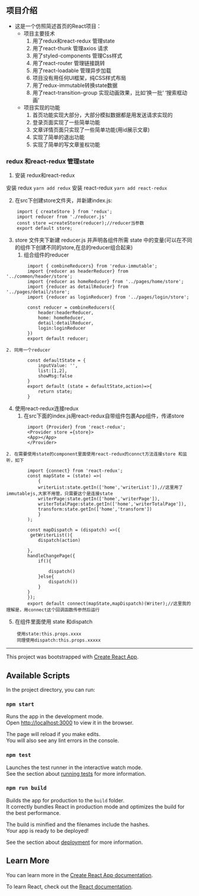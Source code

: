 ## 项目介绍

- 这是一个仿照简述首页的React项目：
    - 项目主要技术
        1. 用了redux和react-redux 管理state
        2. 用了react-thunk 管理axios 请求
        3. 用了styled-components 管理Css样式
        4. 用了react-router 管理链接跳转
        5. 用了react-loadable 管理异步加载
        6. 项目没有用任何UI框架，纯CSS样式布局
        7. 用了redux-immutable转换state数据
        8. 用了react-transition-group 实现动画效果，比如‘换一批’ ‘搜索框动画’
    - 项目实现的功能
        1. 首页功能实现大部分，大部分模拟数据都是用发送请求实现的
        2. 登录页面实现了一些简单功能
        3. 文章详情页面只实现了一些简单功能(用id展示文章)
        4. 实现了简单的退出功能
        5. 实现了简单的写文章鉴权功能

### redux 和react-redux 管理state

1. 安装 redux和react-redux

安装 redux `yarn add redux`
安装 react-redux `yarn add react-redux `

2. 在src下创建store文件夹，并新建index.js:
```
    import { createStore } from 'redux';
    import reducer from './reducer.js'
    const store =createStore(reducer);//reducer当参数
    export default store;
```

3. store 文件夹下新建 reducer.js 并声明各组件所需 state 中的变量(可以在不同的组件下创建不同的store,在总的reducer组合起来)
    1. 组合组件的reducer
```
        import { combineReducers} from 'redux-immutable';
        import {reducer as headerReducer} from '../common/header/store';
        import {reducer as homeReducer} from '../pages/home/store';
        import {reducer as detailReducer} from '../pages/detail/store';
        import {reducer as loginReducer} from '../pages/login/store';

        const reducer = combineReducers({
            header:headerReducer,
            home: homeReducer,
            detail:detailReducer,
            login:loginReducer
        })
        export default reducer;
```

    2. 同用一个reducer
```
        const defaultState = {
            inputValue: '',
            list:[1,2],
            showMsg:false
        }
        export default (state = defaultState,action)=>{
            return state;
        }
```
4. 使用react-redux连接redux
    1. 在src下面的index.js用react-redux自带组件包裹App组件，传递store
```
        import {Provider} from 'react-redux';
        <Provider store ={store}>
        <App></App>
        </Provider>
```
    2. 在需要使用state的component里面使用react-redux的connct方法连接store 和监听，如下
```
        import {connect} from 'react-redux';
        const mapState = (state) =>(
            {
            writerList:state.getIn(['home','writerList']),//这里用了immutablejs,大家不用管，只需要这个是连接state
            writerPage:state.getIn(['home','writerPage']),
            writerTotalPage:state.getIn(['home','writerTotalPage']),
            transform:state.getIn(['home','transform'])
            }
        );

        const mapDispatch = (dispatch) =>({
         getWriterList(){
            dispatch(action)
            
        },
        handleChangePage({
            if(){
                
                dispatch()
            }else{
                dispatch())
            }
        }
        });
        export default connect(mapState,mapDispatch)(Writer);//这里我的理解是，用connect这个回调函数传参然后运行 
```

5. 在组件里面使用 state 和dispatch
```
    使用state:this.props.xxxx 
    同理使用dispatch:this.props.xxxxx
```




---



This project was bootstrapped with [Create React App](https://github.com/facebook/create-react-app).

## Available Scripts

In the project directory, you can run:

### `npm start`

Runs the app in the development mode.<br>
Open [http://localhost:3000](http://localhost:3000) to view it in the browser.

The page will reload if you make edits.<br>
You will also see any lint errors in the console.

### `npm test`

Launches the test runner in the interactive watch mode.<br>
See the section about [running tests](https://facebook.github.io/create-react-app/docs/running-tests) for more information.

### `npm run build`

Builds the app for production to the `build` folder.<br>
It correctly bundles React in production mode and optimizes the build for the best performance.

The build is minified and the filenames include the hashes.<br>
Your app is ready to be deployed!

See the section about [deployment](https://facebook.github.io/create-react-app/docs/deployment) for more information.

## Learn More

You can learn more in the [Create React App documentation](https://facebook.github.io/create-react-app/docs/getting-started).

To learn React, check out the [React documentation](https://reactjs.org/).
